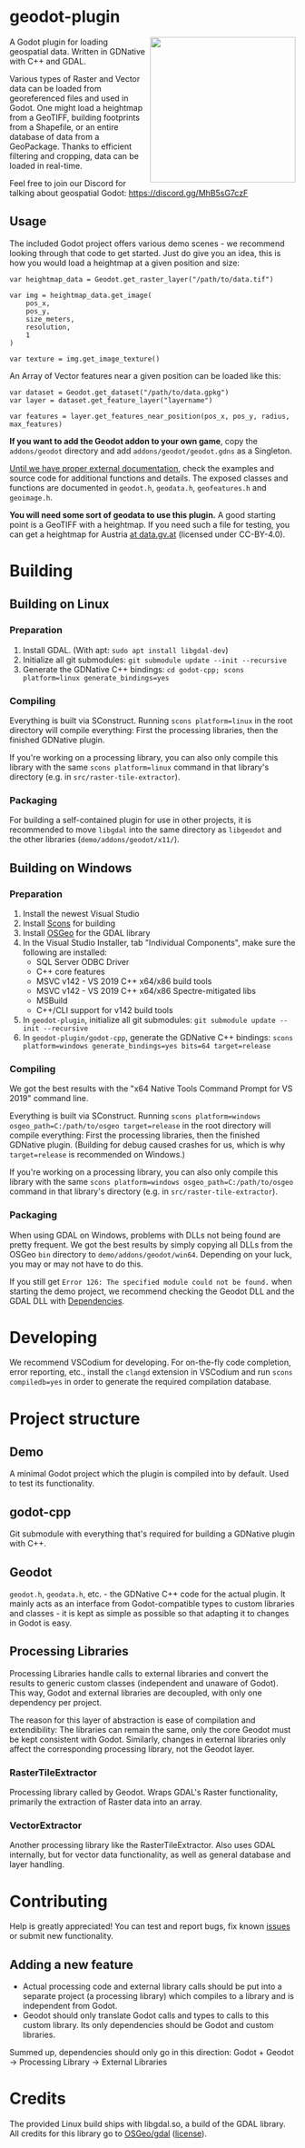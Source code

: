 # geodot-plugin

<img align="right" width="256" height="256" src="https://github.com/boku-ilen/geodot-plugin/blob/master/demo/icon.png">

A Godot plugin for loading geospatial data. Written in GDNative with C++ and GDAL.

Various types of Raster and Vector data can be loaded from georeferenced files and used in Godot. One might load a heightmap from a GeoTIFF, building footprints from a Shapefile, or an entire database of data from a GeoPackage. Thanks to efficient filtering and cropping, data can be loaded in real-time.

Feel free to join our Discord for talking about geospatial Godot: https://discord.gg/MhB5sG7czF

## Usage

The included Godot project offers various demo scenes - we recommend looking through that code to get started. Just do give you an idea, this is how you would load a heightmap at a given position and size:

```gdscript
var heightmap_data = Geodot.get_raster_layer("/path/to/data.tif")

var img = heightmap_data.get_image(
	pos_x,
	pos_y,
	size_meters,
	resolution,
	1
)

var texture = img.get_image_texture()
```

An Array of Vector features near a given position can be loaded like this:

```gdscript
var dataset = Geodot.get_dataset("/path/to/data.gpkg")
var layer = dataset.get_feature_layer("layername")
	
var features = layer.get_features_near_position(pos_x, pos_y, radius, max_features)
```

__If you want to add the Geodot addon to your own game__, copy the `addons/geodot` directory and add `addons/geodot/geodot.gdns` as a Singleton.

[Until we have proper external documentation](https://github.com/boku-ilen/geodot-plugin/issues/9), check the examples and source code for additional functions and details. The exposed classes and functions are documented in `geodot.h`, `geodata.h`, `geofeatures.h` and `geoimage.h`.

__You will need some sort of geodata to use this plugin.__ A good starting point is a GeoTIFF with a heightmap. If you need such a file for testing, you can get a heightmap for Austria [at data.gv.at](https://www.data.gv.at/katalog/dataset/b5de6975-417b-4320-afdb-eb2a9e2a1dbf) (licensed under CC-BY-4.0).

# Building

## Building on Linux

### Preparation

1. Install GDAL. (With apt: `sudo apt install libgdal-dev`)
2. Initialize all git submodules: `git submodule update --init --recursive`
3. Generate the GDNative C++ bindings: `cd godot-cpp; scons platform=linux generate_bindings=yes`

### Compiling

Everything is built via SConstruct. Running `scons platform=linux` in the root directory will compile everything: First the processing libraries, then the finished GDNative plugin.

If you're working on a processing library, you can also only compile this library with the same `scons platform=linux` command in that library's directory (e.g. in `src/raster-tile-extractor`).

### Packaging

For building a self-contained plugin for use in other projects, it is recommended to move `libgdal` into the same directory as `libgeodot` and the other libraries (`demo/addons/geodot/x11/`).


## Building on Windows

### Preparation

1. Install the newest Visual Studio
2. Install [Scons](https://scons.org/pages/download.html) for building
3. Install [OSGeo](http://download.osgeo.org/osgeo4w/osgeo4w-setup-x86_64.exe) for the GDAL library
4. In the Visual Studio Installer, tab "Individual Components", make sure the following are installed:
    - SQL Server ODBC Driver
    - C++ core features
    - MSVC v142 - VS 2019 C++ x64/x86 build tools
    - MSVC v142 - VS 2019 C++ x64/x86 Spectre-mitigated libs
    - MSBuild
    - C++/CLI support for v142 build tools
5. In `geodot-plugin`, initialize all git submodules: `git submodule update --init --recursive`
6. In `geodot-plugin/godot-cpp`, generate the GDNative C++ bindings: `scons platform=windows generate_bindings=yes bits=64 target=release`

### Compiling

We got the best results with the "x64 Native Tools Command Prompt for VS 2019" command line.

Everything is built via SConstruct. Running `scons platform=windows osgeo_path=C:/path/to/osgeo target=release` in the root directory will compile everything: First the processing libraries, then the finished GDNative plugin. (Building for debug caused crashes for us, which is why `target=release` is recommended on Windows.)

If you're working on a processing library, you can also only compile this library with the same `scons platform=windows osgeo_path=C:/path/to/osgeo` command in that library's directory (e.g. in `src/raster-tile-extractor`).

### Packaging

When using GDAL on Windows, problems with DLLs not being found are pretty frequent. We got the best results by simply copying all DLLs from the OSGeo `bin` directory to `demo/addons/geodot/win64`. Depending on your luck, you may or may not have to do this.

If you still get `Error 126: The specified module could not be found.` when starting the demo project, we recommend checking the Geodot DLL and the GDAL DLL with [Dependencies](https://github.com/lucasg/Dependencies).

# Developing

We recommend VSCodium for developing. For on-the-fly code completion, error reporting, etc., install the `clangd` extension in VSCodium and run `scons compiledb=yes` in order to generate the required compilation database.

# Project structure

## Demo

A minimal Godot project which the plugin is compiled into by default. Used to test its functionality.

## godot-cpp

Git submodule with everything that's required for building a GDNative plugin with C++.

## Geodot

`geodot.h`, `geodata.h`, etc. - the GDNative C++ code for the actual plugin. It mainly acts as an interface from Godot-compatible types to custom libraries and classes - it is kept as simple as possible so that adapting it to changes in Godot is easy.

## Processing Libraries

Processing Libraries handle calls to external libraries and convert the results to generic custom classes (independent and unaware of Godot). This way, Godot and external libraries are decoupled, with only one dependency per project.

The reason for this layer of abstraction is ease of compilation and extendibility: The libraries can remain the same, only the core Geodot must be kept consistent with Godot. Similarly, changes in external libraries only affect the corresponding processing library, not the Geodot layer.

### RasterTileExtractor

Processing library called by Geodot. Wraps GDAL's Raster functionality, primarily the extraction of Raster data into an array.

### VectorExtractor

Another processing library like the RasterTileExtractor. Also uses GDAL internally, but for vector data functionality, as well as general database and layer handling.

# Contributing
Help is greatly appreciated! You can test and report bugs, fix known [issues](https://github.com/boku-ilen/geodot-plugin/issues) or submit new functionality.

## Adding a new feature

- Actual processing code and external library calls should be put into a separate project (a processing library) which compiles to a library and is independent from Godot.
- Geodot should only translate Godot calls and types to calls to this custom library. Its only dependencies should be Godot and custom libraries.

Summed up, dependencies should only go in this direction:
Godot + Geodot -> Processing Library -> External Libraries

# Credits

The provided Linux build ships with libgdal.so, a build of the GDAL library. All credits for this library go to [OSGeo/gdal](https://github.com/OSGeo/gdal/) ([license](https://raw.githubusercontent.com/OSGeo/gdal/master/gdal/LICENSE.TXT)).
